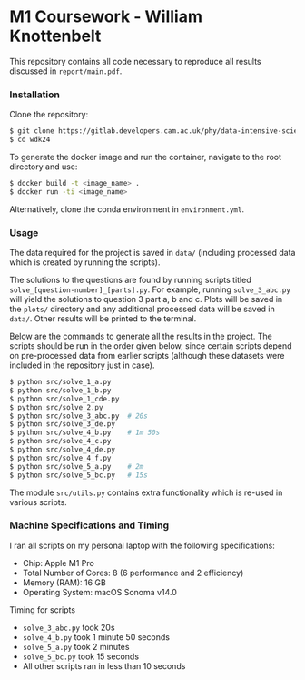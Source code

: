 # M1 Coursework - William Knottenbelt

This repository contains all code necessary to reproduce all results discussed in `report/main.pdf`.

### Installation

Clone the repository:

```bash
$ git clone https://gitlab.developers.cam.ac.uk/phy/data-intensive-science-mphil/m1_assessment/wdk24.git
$ cd wdk24
```

To generate the docker image and run the container, navigate to the root directory and use:

```bash
$ docker build -t <image_name> .
$ docker run -ti <image_name>
```

Alternatively, clone the conda environment in `environment.yml`.

### Usage

The data required for the project is saved in `data/` (including processed data which is created by running the scripts).

The solutions to the questions are found by running scripts titled `solve_[question-number]_[parts].py`. For example, running `solve_3_abc.py` will yield the solutions to question 3 part a, b and c. Plots will be saved in the `plots/` directory and any additional processed data will be saved in `data/`. Other results will be printed to the terminal.

Below are the commands to generate all the results in the project. The scripts should be run in the order given below, since certain scripts depend on pre-processed data from earlier scripts (although these datasets were included in the repository just in case).

```bash
$ python src/solve_1_a.py    
$ python src/solve_1_b.py    
$ python src/solve_1_cde.py     
$ python src/solve_2.py      
$ python src/solve_3_abc.py  # 20s   
$ python src/solve_3_de.py    
$ python src/solve_4_b.py    # 1m 50s   
$ python src/solve_4_c.py   
$ python src/solve_4_de.py  
$ python src/solve_4_f.py   
$ python src/solve_5_a.py    # 2m  
$ python src/solve_5_bc.py   # 15s   
```

The module `src/utils.py` contains extra functionality which is re-used in various scripts.  

### Machine Specifications and Timing

I ran all scripts on my personal laptop with the following specifications:
- Chip:	Apple M1 Pro
- Total Number of Cores: 8 (6 performance and 2 efficiency)
- Memory (RAM): 16 GB
- Operating System: macOS Sonoma v14.0

Timing for scripts
- `solve_3_abc.py` took 20s
- `solve_4_b.py` took 1 minute 50 seconds
- `solve_5_a.py` took 2 minutes
- `solve_5_bc.py` took 15 seconds
- All other scripts ran in less than 10 seconds
